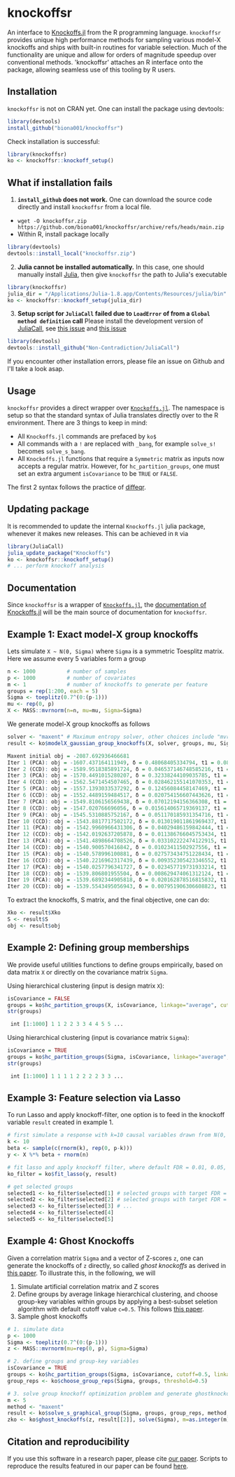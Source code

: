 # knockoffsr

An interface to [Knockoffs.jl](https://github.com/biona001/Knockoffs.jl) from the R programming language. `knockoffsr` provides unique high performance methods for sampling various model-X knockoffs and ships with built-in routines for variable selection. Much of the functionality are unique and allow for orders of magnitude speedup over conventional methods. 'knockoffsr' attaches an R interface onto the package, allowing seamless use of this tooling by R users. 

## Installation

`knockoffsr` is not on CRAN yet. One can install the package using devtools:
```R
library(devtools)
install_github("biona001/knockoffsr")
```
Check installation is successful:
```R
library(knockoffsr)
ko <- knockoffsr::knockoff_setup()
```

## What if installation fails

1. **`install_github` does not work.** One can download the source code directly and install `knockoffsr` from a local file.
+ `wget -O knockoffsr.zip https://github.com/biona001/knockoffsr/archive/refs/heads/main.zip`
+ Within R, install package locally
```R
library(devtools)
devtools::install_local("knockoffsr.zip")
```

2. **Julia cannot be installed automatically.** In this case, one should manually install [Julia](https://julialang.org/downloads/), then give `knockoffsr` the path to Julia's executable
```R
library(knockoffsr)
julia_dir = "/Applications/Julia-1.8.app/Contents/Resources/julia/bin" # path to folder that containins the Julia executable
ko <- knockoffsr::knockoff_setup(julia_dir)
```

3. **Setup script for `JuliaCall` failed due to `LoadError` of from a `Global method definition` call** Please install the development version of [JuliaCall](https://github.com/Non-Contradiction/JuliaCall), see [this issue](https://github.com/Non-Contradiction/JuliaCall/issues/203) and [this issue](https://github.com/Non-Contradiction/JuliaCall/issues/205)
```R
library(devtools)
devtools::install_github("Non-Contradiction/JuliaCall")
```

If you encounter other installation errors, please file an issue on Github and I'll take a look asap.
 
## Usage

`knockoffsr` provides a direct wrapper over [`Knockoffs.jl`](https://github.com/biona001/Knockoffs.jl). The namespace is setup so that the standard syntax of Julia translates directly over to the R environment. There are 3 things to keep in mind:

+ All `Knockoffs.jl` commands are prefaced by `ko$`
+ All commands with a `!` are replaced with `_bang`, for example `solve_s!` becomes `solve_s_bang`.
+ All `Knockoffs.jl` functions that require a `Symmetric` matrix as inputs now accepts a regular matrix. However, for `hc_partition_groups`, one must set an extra argument `isCovariance` to be `TRUE` or `FALSE`.

The first 2 syntax follows the practice of [diffeqr](https://github.com/SciML/diffeqr/tree/master).

## Updating package

It is recommended to update the internal `Knockoffs.jl` julia package, whenever it makes new releases. This can be achieved in `R` via

```R
library(JuliaCall)
julia_update_package("Knockoffs")
ko <- knockoffsr::knockoff_setup()
# ... perform knockoff analysis
```

## Documentation

Since `knockoffsr` is a wrapper of [`Knockoffs.jl`](https://github.com/biona001/Knockoffs.jl), the [documentation of Knockoffs.jl](https://biona001.github.io/Knockoffs.jl/dev/) will be the main source of documentation for `knockoffsr`.

## Example 1: Exact model-X group knockoffs

Lets simulate `X ~ N(0, Sigma)` where `Sigma` is a symmetric Toesplitz matrix. Here we assume every 5 variables form a group
```R
n <- 1000          # number of samples
p <- 1000          # number of covariates
m <- 1             # number of knockoffs to generate per feature
groups = rep(1:200, each = 5)
Sigma <- toeplitz(0.7^(0:(p-1)))
mu <- rep(0, p)
X <- MASS::mvrnorm(n=n, mu=mu, Sigma=Sigma)
```
We generate model-X group knockoffs as follows
```R
solver <- "maxent" # Maximum entropy solver, other choices include "mvr", "sdp", "equi"
result <- ko$modelX_gaussian_group_knockoffs(X, solver, groups, mu, Sigma, m=m, verbose=TRUE)

Maxent initial obj = -2087.692936466681
Iter 1 (PCA): obj = -1607.437164111949, δ = 0.48068405334794, t1 = 0.08, t2 = 0.51
Iter 2 (CCD): obj = -1589.9518385891724, δ = 0.046537146748585216, t1 = 0.2, t2 = 1.72, t3 = 0.0
Iter 3 (PCA): obj = -1570.4491015280207, δ = 0.32338244109035785, t1 = 0.27, t2 = 2.23
Iter 4 (CCD): obj = -1562.5471454507465, δ = 0.028462155141070353, t1 = 0.39, t2 = 3.4, t3 = 0.0
Iter 5 (PCA): obj = -1557.1393033537292, δ = 0.12456084458147469, t1 = 0.52, t2 = 3.9
Iter 6 (CCD): obj = -1552.4489159484517, δ = 0.020754156607443626, t1 = 0.63, t2 = 5.08, t3 = 0.0
Iter 7 (PCA): obj = -1549.8106156569438, δ = 0.07012194156366308, t1 = 0.7, t2 = 5.59
Iter 8 (CCD): obj = -1547.020766696056, δ = 0.015614065719369137, t1 = 0.81, t2 = 6.71, t3 = 0.01
Iter 9 (PCA): obj = -1545.5310885752167, δ = 0.051170185931354716, t1 = 0.87, t2 = 7.22
Iter 10 (CCD): obj = -1543.8817717502172, δ = 0.013019011861969437, t1 = 0.98, t2 = 8.35, t3 = 0.01
Iter 11 (PCA): obj = -1542.9960966431306, δ = 0.04029486159842444, t1 = 1.04, t2 = 8.86
Iter 12 (CCD): obj = -1542.0192637205878, δ = 0.011386766045753434, t1 = 1.15, t2 = 10.0, t3 = 0.01
Iter 13 (PCA): obj = -1541.4898664708526, δ = 0.033102222474122915, t1 = 1.21, t2 = 10.51
Iter 14 (CCD): obj = -1540.900570416842, δ = 0.01023411502927556, t1 = 1.31, t2 = 11.64, t3 = 0.01
Iter 15 (PCA): obj = -1540.578996100881, δ = 0.027573434751228434, t1 = 1.39, t2 = 12.14
Iter 16 (CCD): obj = -1540.2216962317439, δ = 0.009352305423346552, t1 = 1.49, t2 = 13.26, t3 = 0.01
Iter 17 (PCA): obj = -1540.0257796341727, δ = 0.023457719731933214, t1 = 1.55, t2 = 13.76
Iter 18 (CCD): obj = -1539.806801955504, δ = 0.008629474061312124, t1 = 1.65, t2 = 14.89, t3 = 0.01
Iter 19 (PCA): obj = -1539.6892344905818, δ = 0.020162878516815832, t1 = 1.71, t2 = 15.39
Iter 20 (CCD): obj = -1539.5543495056943, δ = 0.007951906306608823, t1 = 1.81, t2 = 16.53, t3 = 0.02
```
To extract the knockoffs, S matrix, and the final objective, one can do:
```R
Xko <- result$Xko
S <- result$S
obj <- result$obj
```

## Example 2: Defining group memberships

We provide useful utilities functions to define groups empirically, based on data matrix `X` or directly on the covariance matrix `Sigma`. 

Using hierarchical clustering (input is design matrix `X`):
```R
isCovariance = FALSE
groups = ko$hc_partition_groups(X, isCovariance, linkage="average", cutoff=0.5)
str(groups)

 int [1:1000] 1 1 2 2 3 3 4 4 5 5 ...
```

Using hierarchical clustering (input is covariance matrix `Sigma`):
```R
isCovariance = TRUE
groups = ko$hc_partition_groups(Sigma, isCovariance, linkage="average", cutoff=0.5)
str(groups)

 int [1:1000] 1 1 1 1 2 2 2 2 3 3 ...
```

## Example 3: Feature selection via Lasso

To run Lasso and apply knockoff-filter, one option is to feed in the knockoff variable `result` created in example 1. 

```R
# first simulate a response with k=10 causal variables drawn from N(0, 1)
k <- 10
beta <- sample(c(rnorm(k), rep(0, p-k)))
y <- X %*% beta + rnorm(n)

# fit lasso and apply knockoff filter, where default FDR = 0.01, 0.05, 0.1, 0.25, 0.5
ko_filter = ko$fit_lasso(y, result)

# get selected groups
selected1 <- ko_filter$selected[1] # selected groups with target FDR = 0.01
selected2 <- ko_filter$selected[2] # selected groups with target FDR = 0.05 
selected3 <- ko_filter$selected[3] # ...
selected4 <- ko_filter$selected[4]
selected5 <- ko_filter$selected[5]
```

## Example 4: Ghost Knockoffs

Given a correlation matrix `Sigma` and a vector of Z-scores `z`, one can generate the knockoffs of `z` directly, so called *ghost knockoffs* as derived in [this paper](https://www.nature.com/articles/s41467-022-34932-z). To illustrate this, in the following, we will
1. Simulate artificial correlation matrix and Z scores
2. Define groups by average linkage hierarchical clustering, and choose group-key variables within groups by applying a best-subset seletion algorithm with default cutoff value `c=0.5`. This follows [this paper](https://arxiv.org/abs/2310.15069).
3. Sample ghost knockoffs

```R
# 1. simulate data
p <- 1000 
Sigma <- toeplitz(0.7^(0:(p-1)))
z <- MASS::mvrnorm(mu=rep(0, p), Sigma=Sigma)

# 2. define groups and group-key variables
isCovariance = TRUE
groups <- ko$hc_partition_groups(Sigma, isCovariance, cutoff=0.5, linkage="average")
group_reps <- ko$choose_group_reps(Sigma, groups, threshold=0.5)

# 3. solve group knockoff optimization problem and generate ghostknockoffs
m <- 5
method <- "maxent"
result <- ko$solve_s_graphical_group(Sigma, groups, group_reps, method, m=m, verbose=TRUE)
zko <- ko$ghost_knockoffs(z, result[[2]], solve(Sigma), m=as.integer(m))
```

## Citation and reproducibility

If you use this software in a research paper, please cite [our paper](https://arxiv.org/abs/2310.15069). Scripts to reproduce the results featured in our paper can be found [here](https://github.com/biona001/group-knockoff-reproducibility).

